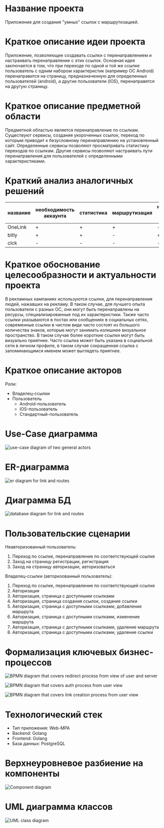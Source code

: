 # Название проекта
Приложение для создания "умных" ссылок с маршрутизацией.

# Краткое описание идеи проекта
Приложение, позволяющее создавать ссылки с перенаправлением и настраивать перенаправление с этих ссылок. Основная идея заключается  в том, что при переходе по одной и той же ссылке пользователь c одним набором характеристик (например ОС Android) перенаправится на страницу, предназначенную для определенных пользователей (android), а другие пользователи (IOS), перенаправятся на другую страницу. 

# Краткое описание предметной области
Предметной областью является перенаправление по ссылкам.
Существуют сервисы, создания укороченных ссылок, переход по которым приводит к безусловному перенаправлению на установленный сайт. Определенные сервисы позволяют просматривать статистику переходов по ссылкам. Другие сервисы позволяют настраивать пути перенаправления для пользователей с определенными характеристиками.

# Краткий анализ аналогичных решений
| название | необходимость аккаунта | статистика | маршрутизация | настройка вида ссылки |
|----------|------------------------|------------|---------------|-----------------------|
| OneLink  | +                      | +          | +             | -                     |
| bitly    | +                      | +          | -             | +                     |
| clck     | -                      | -          | -             | -                     |

# Краткое обоснование целесообразности и актуальности проекта
В рекламных кампаниях используются ссылки, для перенаправления людей, нажавших на рекламу.
В таком случае, для лучшего опыта пользователи с разных ОС, они могут быть перенаправлены на ресурсы, специализированные под их характеристики.
Также часто ссылки указываются в постах или сообщениях в социальных сетях, современные ссылки в чистом виде часто состоят из большого количества знаков, которые могут занимать излишнее визуальное пространство.
В таком случае более короткие ссылки могут быть визуально приятнее.
Часто ссылка может быть указана в социальной сети в личном профиле, в таком случае сокращенная ссылка с запоминающимся именем может выглядеть приятнее.

# Краткое описание акторов
Роли:
* Владелец-ссылки
* Пользователь
  *  Android-пользователь
  *  IOS-пользователь
  *  Стандартный-пользователь

# Use-Case диаграмма
![use-case diagram of two general actors](./assets/USE_CASE.jpg?raw=true "Use-Case")
# ER-диаграмма
![er diagram for link and routes](./assets/ER.jpg?raw=true "ER")

# Диаграмма БД
![database diagram for link and routes](./assets/DB.jpg?raw=true "DB")

# Пользовательские сценарии
Неавторизованный пользователь:
1. Переход по ссылке, перенаправление по соответствующей ссылке
2. Заход на страницу регистрации, регистрация
3. Заход на страницу авторизации, авторизоваться

Владелец-ссылки (авторизованный пользователь):
1. Переход по ссылке, перенаправление по соответствующей ссылке
2. Авторизация
3. Авторизация, страница с доступными ссылками
4. Авторизация, страница создания ссылок, создание ссылки
5. Авторизация, страница с доступными ссылками, добавление маршрута
6. Авторизация, страница с доступными ссылками, изменение маршрута
7. Авторизация, страница с доступными ссылками, удаление маршрута
8. Авторизация, страница с доступными ссылками, удаление ссылки
# Формализация ключевых бизнес-процессов
![BPMN diagram that covers redirect process from view of user and server](./assets/BPMN_REDIRECT.jpg?raw=true "BPMN redirect")

![BPMN diagram that covers auth process from user view](./assets/BPMN_AUTH.jpg?raw=true "BPMN Auth")

![BPMN diagram that covers link creation process from user view](./assets/BPMN_LINK_CREATE.jpg?raw=true "BPMN Link creation")

# Технологический стек
* Тип приложения: Web-MPA
* Backend: Golang
* Frontend: Golang
* База данных: PostgreSQL

# Верхнеуровневое разбиение на компоненты
![Component diagram](./assets/Components.jpg?raw=true "Component")


# UML диаграмма классов
![UML class diagram](./assets/UML.jpg?raw=true "UML classes")